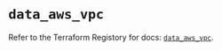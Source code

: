 # `data_aws_vpc`

Refer to the Terraform Registory for docs: [`data_aws_vpc`](https://registry.terraform.io/providers/hashicorp/aws/5.9.0/docs/data-sources/vpc).
